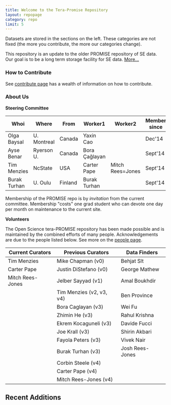 ```yaml
---
title: Welcome to the Tera-Promise Repository
layout: repopage
category: repo
limit: 5
---
```


Datasets are stored in the sections on the left. These categories are not fixed (the more you contribute, the more our categories change). 

This repository is an update to the older PROMISE repository of SE data.
Our goal is to be a long term storage facility for SE data. [More...](about) 

### How to Contribute 

See [contribute page](/repo/contribute) has a wealth of information on how to contribute.


### About Us

**Steering Committee**

Whoi        |Where      |From     |Worker1       |Worker2       |Member since
------------|-----------|---------|--------------|--------------|---------------
Olga Baysal |U. Montreal| Canada  | Yaxin Cao    |              |Dec'14
Ayse Benar  |Ryerson U. | Canada  |Bora Çağlayan |              |Sept'14
Tim Menzies |NcState    | USA     |Carter Pape   | Mitch Rees=Jones|Sept'14
Burak Turhan|U. Oulu    | Finland |Burak Turhan  |              |Sept'14 

Membership of the PROMISE repo is by _invitation_ from the current committee.
Membership "costs" one grad student who can devote one day per month on maintenance to the current site.

**Volunteers**

The Open Science tera-PROMISE repository has been made possible and is maintained by the combined efforts of many people. Acknowledgements are due to the people listed below. See more on the [people page](/repo/people).

Current Curators | Previous Curators        |   Data Finders  
-----------------|--------------------------|------------------
Tim Menzies      | Mike Chapman (v0)        | Behjat Slt       
Carter Pape      | Justin DiStefano (v0)    | George Mathew    
Mitch Rees-Jones | Jelber Sayyad (v1)       | Amal Boukhdir    
                 | Tim Menzies (v2, v3, v4) | Ben Province     
                 | Bora Caglayan (v3)       | Wei Fu           
                 | Zhimin He (v3)           | Rahul Krishna    
                 | Ekrem Kocaguneli (v3)    | Davide Fucci     
                 | Joe Krall (v3)           | Shirin Akbari    
                 | Fayola Peters (v3)       | Vivek Nair       
                 | Burak Turhan (v3)        | Josh Rees-Jones  
                 | Corbin Steele (v4)       |                  
                 | Carter Pape (v4)         |                  
                 | Mitch Rees-Jones (v4)    |                  


## Recent Additions

